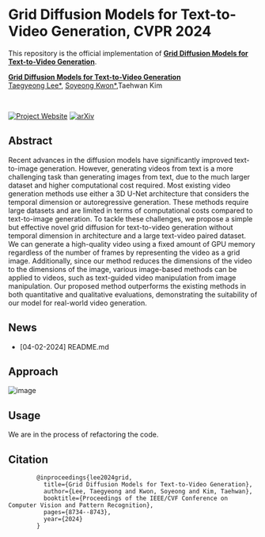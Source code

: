 # **Grid Diffusion Models for Text-to-Video Generation, CVPR 2024**

This repository is the official implementation of [**Grid Diffusion Models for Text-to-Video Generation**](https://arxiv.org/abs/2404.00234).

**[Grid Diffusion Models for Text-to-Video Generation](https://arxiv.org/abs/2404.00234)**
<br/>
[Taegyeong Lee*](https://sites.google.com/view/taegyeonglee/home), 
[Soyeong Kwon*](https://sites.google.com/view/soyeongkwon),Taehwan Kim

<br/>

[![Project Website](https://img.shields.io/badge/Project-Website-orange)](https://taegyeong-lee.github.io/text2video)
[![arXiv](https://img.shields.io/badge/arXiv-2212.11565-b31b1b.svg)](https://arxiv.org/abs/2404.00234)

## Abstract
Recent advances in the diffusion models have significantly improved text-to-image generation. However, generating videos from text is a more challenging task than generating images from text, due to the much larger dataset and higher computational cost required. Most existing video generation methods use either a 3D U-Net architecture that considers the temporal dimension or autoregressive generation. These methods require large datasets and are limited in terms of computational costs compared to text-to-image generation. To tackle these challenges, we propose a simple but effective novel grid diffusion for text-to-video generation without temporal dimension in architecture and a large text-video paired dataset. We can generate a high-quality video using a fixed amount of GPU memory regardless of the number of frames by representing the video as a grid image. Additionally, since our method reduces the dimensions of the video to the dimensions of the image, various image-based methods can be applied to videos, such as text-guided video manipulation from image manipulation. Our proposed method outperforms the existing methods in both quantitative and qualitative evaluations, demonstrating the suitability of our model for real-world video generation.

## News
- [04-02-2024] README.md

## Approach
![image](https://taegyeong-lee.github.io/static/images/t2v/method_overview.png)

## Usage
 We are in the process of refactoring the code.

## Citation
```
        @inproceedings{lee2024grid,
          title={Grid Diffusion Models for Text-to-Video Generation},
          author={Lee, Taegyeong and Kwon, Soyeong and Kim, Taehwan},
          booktitle={Proceedings of the IEEE/CVF Conference on Computer Vision and Pattern Recognition},
          pages={8734--8743},
          year={2024}
        }
```
